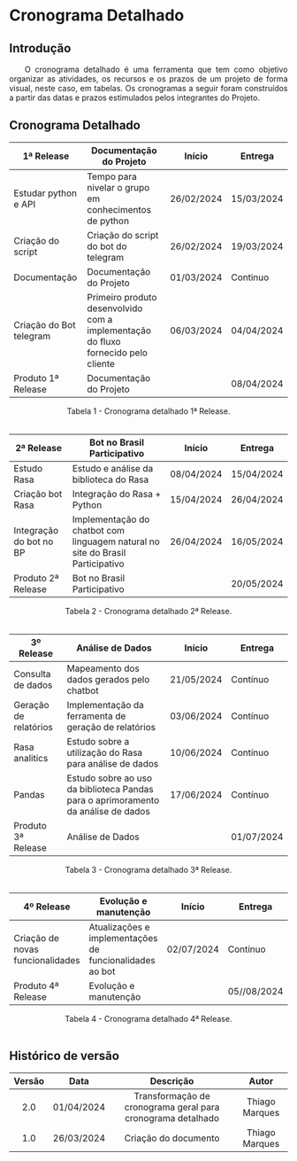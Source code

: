 # Cronograma Detalhado

## Introdução

<p align="justify">&emsp;&emsp;O cronograma detalhado é uma ferramenta que tem como objetivo organizar as atividades, os recursos e os prazos de um projeto de forma visual, neste caso, em tabelas. Os cronogramas a seguir foram construídos a partir das datas e prazos estimulados pelos integrantes do Projeto.</p>

## Cronograma Detalhado

| 1ª Release               | Documentação do Projeto                                       | Início      | Entrega      |
|--------------------------|---------------------------------------------------------------|-------------|--------------|
| Estudar python e API     | Tempo para nivelar o grupo em conhecimentos de python         | 26/02/2024  | 15/03/2024   |
| Criação do script        | Criação do script do bot do telegram                          | 26/02/2024  | 19/03/2024   |
| Documentação             | Documentação do Projeto                                       | 01/03/2024  | Continuo     |
| Criação do Bot telegram  | Primeiro produto desenvolvido com a implementação do fluxo fornecido pelo cliente | 06/03/2024  | 04/04/2024   |
| Produto 1ª Release       | Documentação do Projeto                                       |             | 08/04/2024   |

<figcaption align="center">Tabela 1 - Cronograma detalhado 1ª Release.</figcaption>  
<br/>

| 2ª Release               | Bot no Brasil Participativo                                   | Início      | Entrega      |
|--------------------------|---------------------------------------------------------------|-------------|--------------|
| Estudo Rasa              | Estudo e análise da biblioteca do Rasa                        | 08/04/2024  | 15/04/2024 |
| Criação bot Rasa         | Integração do Rasa + Python                                   | 15/04/2024  | 26/04/2024 |
| Integração do bot no BP  | Implementação do chatbot com linguagem natural no site do Brasil Participativo| 26/04/2024 | 16/05/2024 |
| Produto 2ª Release       | Bot no Brasil Participativo                                   |             | 20/05/2024   |

<figcaption align="center">Tabela 2 - Cronograma detalhado 2ª Release.</figcaption>
<br/>

| 3º Release               | Análise de Dados                                              | Início      | Entrega      |
|--------------------------|---------------------------------------------------------------|-------------|--------------|
| Consulta de dados        | Mapeamento dos dados gerados pelo chatbot                     | 21/05/2024  |   Contínuo   |
| Geração de relatórios    | Implementação da ferramenta de geração de relatórios          | 03/06/2024  |   Contínuo   |
| Rasa analitics           | Estudo sobre a utilização do Rasa para análise de dados       | 10/06/2024  |   Contínuo   |
| Pandas                   | Estudo sobre ao uso da biblioteca Pandas para o aprimoramento da análise de dados | 17/06/2024 | Contínuo |
| Produto 3ª Release       | Análise de Dados                                              |             | 01/07/2024   |

<figcaption align="center">Tabela 3 - Cronograma detalhado 3ª Release.</figcaption>
<br/>

| 4º Release               | Evolução e manutenção                                         | Início      | Entrega      |
|--------------------------|---------------------------------------------------------------|-------------|--------------|
| Criação de novas funcionalidades      | Atualizações e implementações de funcionalidades ao bot  | 02/07/2024 |   Contínuo   |
| Produto 4ª Release       | Evolução e manutenção                                               |             | 05//08/2024  |

<figcaption align="center">Tabela 4 - Cronograma detalhado 4ª Release.</figcaption>
<br/>


## Histórico de versão

| Versão |    Data    |                       Descrição                       |      Autor       |
| :----: | :--------: | :---------------------------------------------------: | :--------------: |
|  2.0   | 01/04/2024 |Transformação de cronograma geral para cronograma detalhado  |Thiago Marques    |
|  1.0   | 26/03/2024 |           Criação do documento                        |Thiago Marques    |
